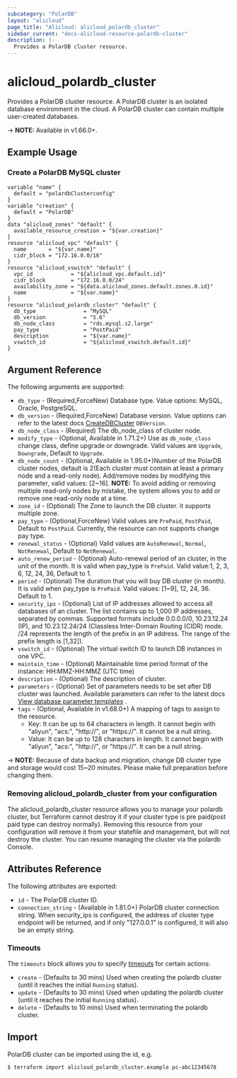 ```yaml
---
subcategory: "PolarDB"
layout: "alicloud"
page_title: "Alicloud: alicloud_polardb_cluster"
sidebar_current: "docs-alicloud-resource-polardb-cluster"
description: |-
  Provides a PolarDB cluster resource.
---
```


# alicloud\_polardb\_cluster

Provides a PolarDB cluster resource. A PolarDB cluster is an isolated database
environment in the cloud. A PolarDB cluster can contain multiple user-created
databases.

-> **NOTE:** Available in v1.66.0+.

## Example Usage

### Create a PolarDB MySQL cluster

```
variable "name" {
  default = "polardbClusterconfig"
}
variable "creation" {
  default = "PolarDB"
}
data "alicloud_zones" "default" {
  available_resource_creation = "${var.creation}"
}
resource "alicloud_vpc" "default" {
  name       = "${var.name}"
  cidr_block = "172.16.0.0/16"
}
resource "alicloud_vswitch" "default" {
  vpc_id            = "${alicloud_vpc.default.id}"
  cidr_block        = "172.16.0.0/24"
  availability_zone = "${data.alicloud_zones.default.zones.0.id}"
  name              = "${var.name}"
}
resource "alicloud_polardb_cluster" "default" {
  db_type               = "MySQL"
  db_version            = "5.6"
  db_node_class         = "rds.mysql.s2.large"
  pay_type              = "PostPaid"
  description           = "${var.name}"
  vswitch_id            = "${alicloud_vswitch.default.id}"
}
```

## Argument Reference

The following arguments are supported:

* `db_type` - (Required,ForceNew) Database type. Value options: MySQL, Oracle, PostgreSQL.
* `db_version` - (Required,ForceNew) Database version. Value options can refer to the latest docs [CreateDBCluster](https://help.aliyun.com/document_detail/98169.html) `DBVersion`.
* `db_node_class` - (Required) The db_node_class of cluster node.
* `modify_type` - (Optional, Available in 1.71.2+) Use as `db_node_class` change class, define upgrade or downgrade. Valid values are `Upgrade`, `Downgrade`, Default to `Upgrade`.
* `db_node_count` - (Optional, Available in 1.95.0+)Number of the PolarDB cluster nodes, default is 2(Each cluster must contain at least a primary node and a read-only node). Add/remove nodes by modifying this parameter, valid values: [2~16].
    **NOTE:** To avoid adding or removing multiple read-only nodes by mistake, the system allows you to add or remove one read-only node at a time.
* `zone_id` - (Optional) The Zone to launch the DB cluster. it supports multiple zone.
* `pay_type` - (Optional,ForceNew) Valid values are `PrePaid`, `PostPaid`, Default to `PostPaid`. Currently, the resource can not supports change pay type.
* `renewal_status` - (Optional) Valid values are `AutoRenewal`, `Normal`, `NotRenewal`, Default to `NotRenewal`.
* `auto_renew_period` - (Optional) Auto-renewal period of an cluster, in the unit of the month. It is valid when pay_type is `PrePaid`. Valid value:1, 2, 3, 6, 12, 24, 36, Default to 1.
* `period` - (Optional) The duration that you will buy DB cluster (in month). It is valid when pay_type is `PrePaid`. Valid values: [1~9], 12, 24, 36. Default to 1.
* `security_ips` - (Optional) List of IP addresses allowed to access all databases of an cluster. The list contains up to 1,000 IP addresses, separated by commas. Supported formats include 0.0.0.0/0, 10.23.12.24 (IP), and 10.23.12.24/24 (Classless Inter-Domain Routing (CIDR) mode. /24 represents the length of the prefix in an IP address. The range of the prefix length is [1,32]).
* `vswitch_id` - (Optional) The virtual switch ID to launch DB instances in one VPC.
* `maintain_time` - (Optional) Maintainable time period format of the instance: HH:MMZ-HH:MMZ (UTC time)
* `description` - (Optional) The description of cluster.
* `parameters` - (Optional) Set of parameters needs to be set after DB cluster was launched. Available parameters can refer to the latest docs [View database parameter templates](https://www.alibabacloud.com/help/doc-detail/26284.htm) .
* `tags` - (Optional, Available in v1.68.0+) A mapping of tags to assign to the resource.
    - Key: It can be up to 64 characters in length. It cannot begin with "aliyun", "acs:", "http://", or "https://". It cannot be a null string.
    - Value: It can be up to 128 characters in length. It cannot begin with "aliyun", "acs:", "http://", or "https://". It can be a null string.

-> **NOTE:** Because of data backup and migration, change DB cluster type and storage would cost 15~20 minutes. Please make full preparation before changing them.

### Removing alicloud_polardb_cluster from your configuration
 
The alicloud_polardb_cluster resource allows you to manage your polardb cluster, but Terraform cannot destroy it if your cluster type is pre paid(post paid type can destroy normally). Removing this resource from your configuration will remove it from your statefile and management, but will not destroy the cluster. You can resume managing the cluster via the polardb Console.
 
## Attributes Reference

The following attributes are exported:

* `id` - The PolarDB cluster ID.
* `connection_string` - (Available in 1.81.0+) PolarDB cluster connection string. When security_ips is configured, the address of cluster type endpoint will be returned, and if only "127.0.0.1" is configured, it will also be an empty string.

### Timeouts

The `timeouts` block allows you to specify [timeouts](https://www.terraform.io/docs/configuration-0-11/resources.html#timeouts) for certain actions:

* `create` - (Defaults to 30 mins) Used when creating the polardb cluster (until it reaches the initial `Running` status). 
* `update` - (Defaults to 30 mins) Used when updating the polardb cluster (until it reaches the initial `Running` status). 
* `delete` - (Defaults to 10 mins) Used when terminating the polardb cluster. 

## Import

PolarDB cluster can be imported using the id, e.g.

```
$ terraform import alicloud_polardb_cluster.example pc-abc12345678
```